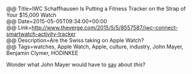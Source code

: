 @@ Title=IWC Schaffhausen Is Putting a Fitness Tracker on the Strap of Your $15,000 Watch  
@@ Date=2015-05-05T09:34:00+00:00  
@@ Link=http://www.theverge.com/2015/5/5/8557587/iwc-connect-smartwatch-activity-tracker  
@@ Description=Are the Swiss taking on Apple Watch?  
@@ Tags=watches, Apple Watch, Apple, culture, industry, John Mayer, Benjamin Clymer, HODINKEE  

Wonder what John Mayer would have to [say][hodinkee] about *this*? 

[hodinkee]: http://www.hodinkee.com/blog/an-open-letter-to-iwc-from-john-mayer